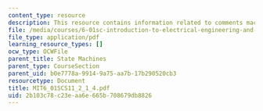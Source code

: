 ```yaml
---
content_type: resource
description: This resource contains information related to comments machine.
file: /media/courses/6-01sc-introduction-to-electrical-engineering-and-computer-science-i-spring-2011/2b103c78c23eaa6e665b708679db8826_MIT6_01SCS11_2_1_4.pdf
file_type: application/pdf
learning_resource_types: []
ocw_type: OCWFile
parent_title: State Machines
parent_type: CourseSection
parent_uid: b0e7778a-9914-9a75-aa7b-17b290520cb3
resourcetype: Document
title: MIT6_01SCS11_2_1_4.pdf
uid: 2b103c78-c23e-aa6e-665b-708679db8826
---
```

